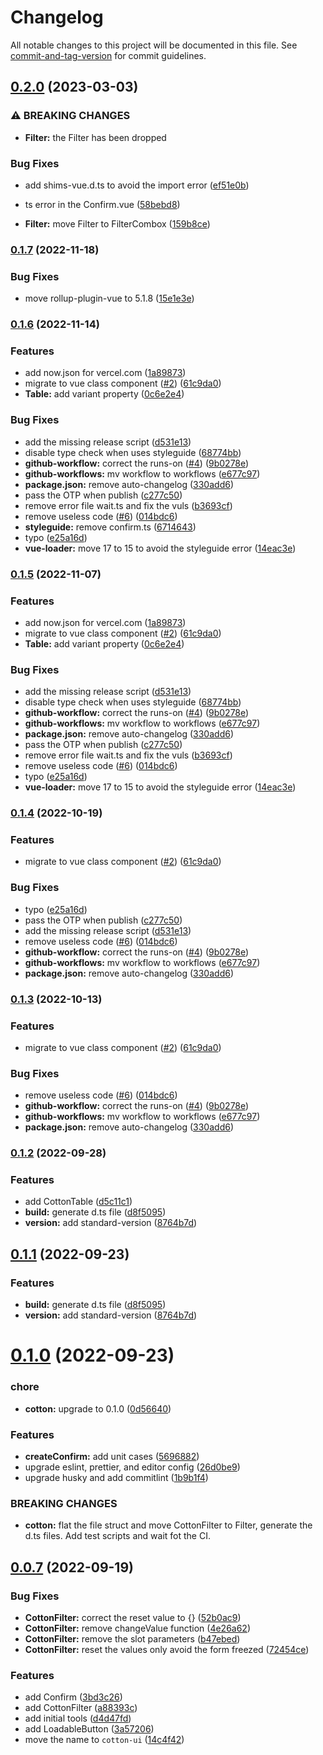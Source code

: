 # Changelog

All notable changes to this project will be documented in this file. See [commit-and-tag-version](https://github.com/absolute-version/commit-and-tag-version) for commit guidelines.

## [0.2.0](https://github.com/vanpipy/cotton-ui/compare/v0.1.7...v0.2.0) (2023-03-03)


### ⚠ BREAKING CHANGES

* **Filter:** the Filter has been dropped

### Bug Fixes

* add shims-vue.d.ts to avoid the import error ([ef51e0b](https://github.com/vanpipy/cotton-ui/commit/ef51e0ba6015699a30266a6f3268c4eded091ff8))
* ts error in the Confirm.vue ([58bebd8](https://github.com/vanpipy/cotton-ui/commit/58bebd82f056083f14ed996ba99f25754ae56f79))


* **Filter:** move Filter to FilterCombox ([159b8ce](https://github.com/vanpipy/cotton-ui/commit/159b8ce693569082fe504f99ac28d1df65d1345b))

### [0.1.7](https://github.com/vanpipy/cotton-ui/compare/v0.1.6...v0.1.7) (2022-11-18)


### Bug Fixes

* move rollup-plugin-vue to 5.1.8 ([15e1e3e](https://github.com/vanpipy/cotton-ui/commit/15e1e3e80b61a30e4e93e81e359f4a03dbcdbcf8))

### [0.1.6](https://github.com/vanpipy/cotton-ui/compare/v0.1.2...v0.1.6) (2022-11-14)


### Features

* add now.json for vercel.com ([1a89873](https://github.com/vanpipy/cotton-ui/commit/1a89873148e1abe48c12d2279c2c81b7c28320f1))
* migrate to vue class component ([#2](https://github.com/vanpipy/cotton-ui/issues/2)) ([61c9da0](https://github.com/vanpipy/cotton-ui/commit/61c9da06e709b34ccc3edf3cbe0189596b44fbc6))
* **Table:** add variant property ([0c6e2e4](https://github.com/vanpipy/cotton-ui/commit/0c6e2e4c7d2346013bbf9655c55ea25e2c6018b2))


### Bug Fixes

* add the missing release script ([d531e13](https://github.com/vanpipy/cotton-ui/commit/d531e13e2e6773e9b31fb1f1f36144fecac41ee5))
* disable type check when uses styleguide ([68774bb](https://github.com/vanpipy/cotton-ui/commit/68774bb2f5ee424fdd8394e605eacaebb5082b57))
* **github-workflow:** correct the runs-on ([#4](https://github.com/vanpipy/cotton-ui/issues/4)) ([9b0278e](https://github.com/vanpipy/cotton-ui/commit/9b0278e2e06ff7989615968ed4da9be6701e4add))
* **github-workflows:** mv workflow to workflows ([e677c97](https://github.com/vanpipy/cotton-ui/commit/e677c97104323ec989a3fe3441dbb0daff07b3de))
* **package.json:** remove auto-changelog ([330add6](https://github.com/vanpipy/cotton-ui/commit/330add69d7e66971acb7ded51bd5d489d83d637c))
* pass the OTP when publish ([c277c50](https://github.com/vanpipy/cotton-ui/commit/c277c501026df92eb30c4188a5e53bcd811b705d))
* remove error file wait.ts and fix the vuls ([b3693cf](https://github.com/vanpipy/cotton-ui/commit/b3693cfeac3dba2c8533ecae708f8ff998922b15))
* remove useless code ([#6](https://github.com/vanpipy/cotton-ui/issues/6)) ([014bdc6](https://github.com/vanpipy/cotton-ui/commit/014bdc66a0e90963fc1c98ee1bbe2f3792c2dc39))
* **styleguide:** remove confirm.ts ([6714643](https://github.com/vanpipy/cotton-ui/commit/6714643693b717524073a822cbb0b584169d629d))
* typo ([e25a16d](https://github.com/vanpipy/cotton-ui/commit/e25a16daa4bf3ae47267246a82c36a9593ea062f))
* **vue-loader:** move 17 to 15 to avoid the styleguide error ([14eac3e](https://github.com/vanpipy/cotton-ui/commit/14eac3e5bd81cbf303448a2e1276d663bb85fc8d))

### [0.1.5](https://github.com/vanpipy/cotton-ui/compare/v0.1.2...v0.1.5) (2022-11-07)


### Features

* add now.json for vercel.com ([1a89873](https://github.com/vanpipy/cotton-ui/commit/1a89873148e1abe48c12d2279c2c81b7c28320f1))
* migrate to vue class component ([#2](https://github.com/vanpipy/cotton-ui/issues/2)) ([61c9da0](https://github.com/vanpipy/cotton-ui/commit/61c9da06e709b34ccc3edf3cbe0189596b44fbc6))
* **Table:** add variant property ([0c6e2e4](https://github.com/vanpipy/cotton-ui/commit/0c6e2e4c7d2346013bbf9655c55ea25e2c6018b2))


### Bug Fixes

* add the missing release script ([d531e13](https://github.com/vanpipy/cotton-ui/commit/d531e13e2e6773e9b31fb1f1f36144fecac41ee5))
* disable type check when uses styleguide ([68774bb](https://github.com/vanpipy/cotton-ui/commit/68774bb2f5ee424fdd8394e605eacaebb5082b57))
* **github-workflow:** correct the runs-on ([#4](https://github.com/vanpipy/cotton-ui/issues/4)) ([9b0278e](https://github.com/vanpipy/cotton-ui/commit/9b0278e2e06ff7989615968ed4da9be6701e4add))
* **github-workflows:** mv workflow to workflows ([e677c97](https://github.com/vanpipy/cotton-ui/commit/e677c97104323ec989a3fe3441dbb0daff07b3de))
* **package.json:** remove auto-changelog ([330add6](https://github.com/vanpipy/cotton-ui/commit/330add69d7e66971acb7ded51bd5d489d83d637c))
* pass the OTP when publish ([c277c50](https://github.com/vanpipy/cotton-ui/commit/c277c501026df92eb30c4188a5e53bcd811b705d))
* remove error file wait.ts and fix the vuls ([b3693cf](https://github.com/vanpipy/cotton-ui/commit/b3693cfeac3dba2c8533ecae708f8ff998922b15))
* remove useless code ([#6](https://github.com/vanpipy/cotton-ui/issues/6)) ([014bdc6](https://github.com/vanpipy/cotton-ui/commit/014bdc66a0e90963fc1c98ee1bbe2f3792c2dc39))
* typo ([e25a16d](https://github.com/vanpipy/cotton-ui/commit/e25a16daa4bf3ae47267246a82c36a9593ea062f))
* **vue-loader:** move 17 to 15 to avoid the styleguide error ([14eac3e](https://github.com/vanpipy/cotton-ui/commit/14eac3e5bd81cbf303448a2e1276d663bb85fc8d))

### [0.1.4](https://github.com/vanpipy/cotton-ui/compare/v0.1.2...v0.1.4) (2022-10-19)


### Features

* migrate to vue class component ([#2](https://github.com/vanpipy/cotton-ui/issues/2)) ([61c9da0](https://github.com/vanpipy/cotton-ui/commit/61c9da06e709b34ccc3edf3cbe0189596b44fbc6))


### Bug Fixes

* typo ([e25a16d](https://github.com/vanpipy/cotton-ui/commit/e25a16daa4bf3ae47267246a82c36a9593ea062f))
* pass the OTP when publish ([c277c50](https://github.com/vanpipy/cotton-ui/commit/c277c501026df92eb30c4188a5e53bcd811b705d))
* add the missing release script ([d531e13](https://github.com/vanpipy/cotton-ui/commit/d531e13e2e6773e9b31fb1f1f36144fecac41ee5))
* remove useless code ([#6](https://github.com/vanpipy/cotton-ui/issues/6)) ([014bdc6](https://github.com/vanpipy/cotton-ui/commit/014bdc66a0e90963fc1c98ee1bbe2f3792c2dc39))
* **github-workflow:** correct the runs-on ([#4](https://github.com/vanpipy/cotton-ui/issues/4)) ([9b0278e](https://github.com/vanpipy/cotton-ui/commit/9b0278e2e06ff7989615968ed4da9be6701e4add))
* **github-workflows:** mv workflow to workflows ([e677c97](https://github.com/vanpipy/cotton-ui/commit/e677c97104323ec989a3fe3441dbb0daff07b3de))
* **package.json:** remove auto-changelog ([330add6](https://github.com/vanpipy/cotton-ui/commit/330add69d7e66971acb7ded51bd5d489d83d637c))

### [0.1.3](https://github.com/vanpipy/cotton-ui/compare/v0.1.2...v0.1.3) (2022-10-13)


### Features

* migrate to vue class component ([#2](https://github.com/vanpipy/cotton-ui/issues/2)) ([61c9da0](https://github.com/vanpipy/cotton-ui/commit/61c9da06e709b34ccc3edf3cbe0189596b44fbc6))


### Bug Fixes

* remove useless code ([#6](https://github.com/vanpipy/cotton-ui/issues/6)) ([014bdc6](https://github.com/vanpipy/cotton-ui/commit/014bdc66a0e90963fc1c98ee1bbe2f3792c2dc39))
* **github-workflow:** correct the runs-on ([#4](https://github.com/vanpipy/cotton-ui/issues/4)) ([9b0278e](https://github.com/vanpipy/cotton-ui/commit/9b0278e2e06ff7989615968ed4da9be6701e4add))
* **github-workflows:** mv workflow to workflows ([e677c97](https://github.com/vanpipy/cotton-ui/commit/e677c97104323ec989a3fe3441dbb0daff07b3de))
* **package.json:** remove auto-changelog ([330add6](https://github.com/vanpipy/cotton-ui/commit/330add69d7e66971acb7ded51bd5d489d83d637c))

### [0.1.2](http://10.106.1.10:8002/fanjg/cotton/compare/v0.1.0...v0.1.2) (2022-09-28)


### Features

* add CottonTable ([d5c11c1](http://10.106.1.10:8002/fanjg/cotton/commit/d5c11c1d171f36973949ebbb8677efc4101d7ac0))
* **build:** generate d.ts file ([d8f5095](http://10.106.1.10:8002/fanjg/cotton/commit/d8f5095c72d3636e3b51a73af3b6904ffee2ae75))
* **version:** add standard-version ([8764b7d](http://10.106.1.10:8002/fanjg/cotton/commit/8764b7dd368a10704e79d2d7b4cc31b5c01d11c0))

## [0.1.1](http://10.106.1.10:8002/fanjg/cotton/compare/v0.1.0...v0.1.1) (2022-09-23)


### Features

* **build:** generate d.ts file ([d8f5095](http://10.106.1.10:8002/fanjg/cotton/commits/d8f5095c72d3636e3b51a73af3b6904ffee2ae75))
* **version:** add standard-version ([8764b7d](http://10.106.1.10:8002/fanjg/cotton/commits/8764b7dd368a10704e79d2d7b4cc31b5c01d11c0))



# [0.1.0](http://10.106.1.10:8002/fanjg/cotton/compare/v0.0.7...v0.1.0) (2022-09-23)


### chore

* **cotton:** upgrade to 0.1.0 ([0d56640](http://10.106.1.10:8002/fanjg/cotton/commits/0d56640268206fc61abd20aa4f883d57289b044c))


### Features

* **createConfirm:** add unit cases ([5696882](http://10.106.1.10:8002/fanjg/cotton/commits/56968823616fc9440d5a8fdd41ec4a6277f199b6))
* upgrade eslint, prettier, and editor config ([26d0be9](http://10.106.1.10:8002/fanjg/cotton/commits/26d0be962207594ff8bf039098f4977115840a60))
* upgrade husky and add commitlint ([1b9b1f4](http://10.106.1.10:8002/fanjg/cotton/commits/1b9b1f46eb5ecae8675b09dc8dfad4e45b5c1ce6))


### BREAKING CHANGES

* **cotton:** flat the file struct and move CottonFilter to Filter,
generate the d.ts files. Add test scripts and wait fot the CI.



## [0.0.7](http://10.106.1.10:8002/fanjg/cotton/compare/v0.0.1...v0.0.7) (2022-09-19)


### Bug Fixes

* **CottonFilter:** correct the reset value to {} ([52b0ac9](http://10.106.1.10:8002/fanjg/cotton/commits/52b0ac99326d0953e29da09136765c2e41a3f59e))
* **CottonFilter:** remove changeValue function ([4e26a62](http://10.106.1.10:8002/fanjg/cotton/commits/4e26a6245f095fd4f839a272647e9da1958f2577))
* **CottonFilter:** remove the slot parameters ([b47ebed](http://10.106.1.10:8002/fanjg/cotton/commits/b47ebed292219572184a055b5042b57f0ace97fc))
* **CottonFilter:** reset the values only avoid the form freezed ([72454ce](http://10.106.1.10:8002/fanjg/cotton/commits/72454ce73b242a05026280ff0e78b74a64060b56))


### Features

* add Confirm ([3bd3c26](http://10.106.1.10:8002/fanjg/cotton/commits/3bd3c26d09734550d7779186b2656cc1f812aeca))
* add CottonFilter ([a88393c](http://10.106.1.10:8002/fanjg/cotton/commits/a88393ca91fd468225cade12aac80154e039781d))
* add initial tools ([d4d47fd](http://10.106.1.10:8002/fanjg/cotton/commits/d4d47fdb05733e4a6130701d803e4343d76d388a))
* add LoadableButton ([3a57206](http://10.106.1.10:8002/fanjg/cotton/commits/3a57206e8ab51923e7ac697a0ccf6dc3faa93e8e))
* move the name to `cotton-ui` ([14c4f42](http://10.106.1.10:8002/fanjg/cotton/commits/14c4f420e210e806a7d6d3b08ca39fa2162456a2))
